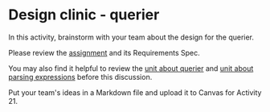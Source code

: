 # Design clinic - querier

In this activity, brainstorm with your team about the design for the querier.

Please review the [assignment](https://github.com/CS50DartmouthSP25/home/blob/main/labs/tse/querier) and its Requirements Spec.

You may also find it helpful to review the 
[unit about querier](https://github.com/CS50DartmouthSP25/home/blob/main/knowledge/units/querier.md)
and 
[unit about parsing expressions](https://github.com/CS50DartmouthSP25/home/blob/main/knowledge/units/querier-expressions.md)
before this discussion.

Put your team's ideas in a Markdown file and upload it to Canvas for Activity 21.
